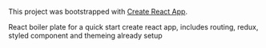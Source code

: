 This project was bootstrapped with [Create React App](https://github.com/facebook/create-react-app).


React boiler plate for a quick start create react app, includes routing, redux, styled component and themeing already setup
